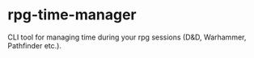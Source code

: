 # rpg-time-manager

CLI tool for managing time during your rpg sessions (D&D, Warhammer, Pathfinder etc.).
